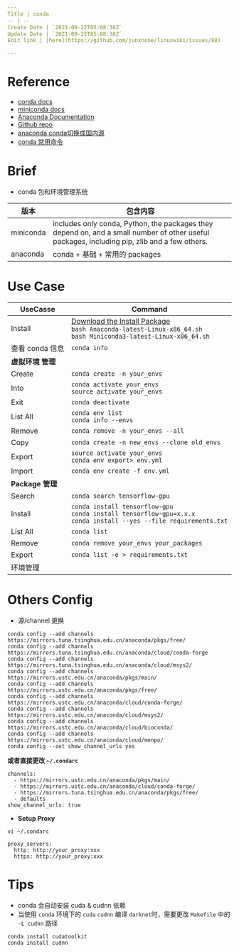 ```yaml
---
Title | conda
-- | --
Create Date | `2021-09-22T05:08:38Z`
Update Date | `2021-09-22T05:08:38Z`
Edit link | [here](https://github.com/junxnone/linuxwiki/issues/88)

---
```

# Reference
- [conda docs](https://docs.conda.io/projects/conda/en/latest/index.html#)
- [miniconda docs](https://docs.conda.io/en/latest/miniconda.html)
- [Anaconda Documentation](https://docs.anaconda.com/)
- [Github repo](https://github.com/conda)
- [anaconda conda切换成国内源](https://blog.csdn.net/qq_24056913/article/details/88068362)
- [conda 常用命令](https://docs.conda.io/projects/conda/en/latest/commands.html#conda-general-commands)

# Brief

- conda 包和环境管理系统


版本 | 包含内容
-- | --
miniconda | includes only conda, Python, the packages they depend on, and a small number of other useful packages, including pip, zlib and a few others. 
anaconda  | conda + 基础 + 常用的 packages

# Use Case 


UseCasse | Command
-- | --
Install | [Download the Install Package](https://docs.conda.io/en/latest/miniconda.html#linux-installers)<br>`bash Anaconda-latest-Linux-x86_64.sh` <br>`bash Miniconda3-latest-Linux-x86_64.sh`
查看 conda 信息 | `conda info`
**虚拟环境 管理** | 
Create  | `conda create -n your_envs`
Into  | `conda activate your_envs`<br>`source activate your_envs`
Exit  | `conda deactivate`
List All | `conda env list`<br>`conda info --envs`
Remove | `conda remove -n your_envs --all`
Copy| `conda create -n new_envs --clone old_envs`
Export | `source activate your_envs`<br>`conda env export> env.yml`
Import | `conda env create -f env.yml`
**Package 管理** | 
Search | `conda search tensorflow-gpu`
Install | `conda install tensorflow-gpu`<br>`conda install tensorflow-gpu=x.x.x`<br>`conda install --yes --file requirements.txt`
List All | `conda list`
Remove | `conda remove your_envs your_packages`
Export | `conda list -e > requirements.txt`
环境管理 |


# Others Config

- 源/channel 更换

```
conda config --add channels https://mirrors.tuna.tsinghua.edu.cn/anaconda/pkgs/free/
conda config --add channels https://mirrors.tuna.tsinghua.edu.cn/anaconda/cloud/conda-forge 
conda config --add channels https://mirrors.tuna.tsinghua.edu.cn/anaconda/cloud/msys2/
conda config --add channels https://mirrors.ustc.edu.cn/anaconda/pkgs/main/
conda config --add channels https://mirrors.ustc.edu.cn/anaconda/pkgs/free/
conda config --add channels https://mirrors.ustc.edu.cn/anaconda/cloud/conda-forge/
conda config --add channels https://mirrors.ustc.edu.cn/anaconda/cloud/msys2/
conda config --add channels https://mirrors.ustc.edu.cn/anaconda/cloud/bioconda/
conda config --add channels https://mirrors.ustc.edu.cn/anaconda/cloud/menpo/
conda config --set show_channel_urls yes
```

**或者直接更改 `~/.condarc`**

```
channels:
  - https://mirrors.ustc.edu.cn/anaconda/pkgs/main/
  - https://mirrors.ustc.edu.cn/anaconda/cloud/conda-forge/
  - https://mirrors.tuna.tsinghua.edu.cn/anaconda/pkgs/free/
  - defaults
show_channel_urls: true
```

- **Setup Proxy**

```
vi ~/.condarc
```
```
proxy_servers:
  http: http://your_proxy:xxx
  https: http://your_proxy:xxx
```


# Tips

- conda 会自动安装 cuda & cudnn 依赖
- 当使用 `conda` 环境下的 `cuda` `cudnn` 编译 `darknet`时，需要更改 `Makefile` 中的 `-L cudnn` 路径
```
conda install cudatoolkit
conda install cudnn
```
